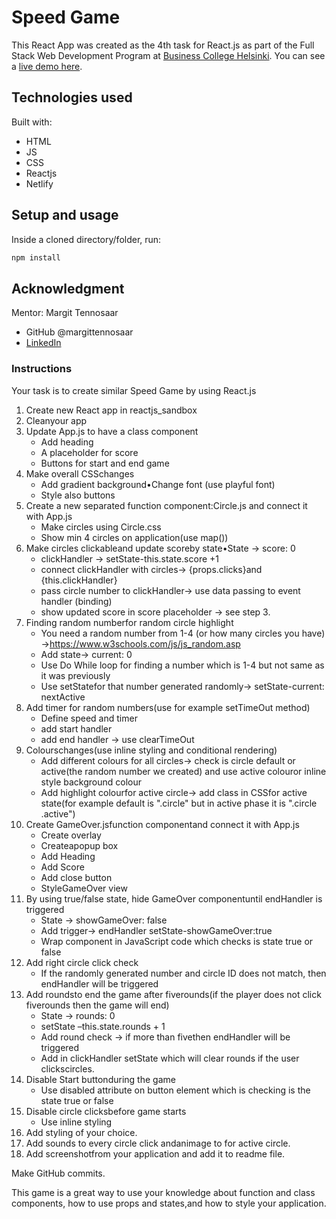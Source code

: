 # Speed Game

This React App was created as the 4th task for React.js as part of the Full Stack Web Development Program at [Business College Helsinki](https://en.bc.fi/qualifications/full-stack-web-developer-program/). You can see a [live demo here](https://laurielim-react-speed-game.netlify.app/).

## Technologies used

Built with:

- HTML
- JS
- CSS
- Reactjs
- Netlify

## Setup and usage

Inside a cloned directory/folder, run:

```bash
npm install
```

## Acknowledgment

Mentor: Margit Tennosaar

- GitHub @margittennosaar
- [LinkedIn](https://www.linkedin.com/in/margittennosaar/)

### Instructions

Your task is to create similar Speed Game by using React.js

1. Create new React app in reactjs_sandbox
2. Cleanyour app
3. Update App.js to have a class component
   - Add heading
   - A placeholder for score
   - Buttons for start and end game
4. Make overall CSSchanges
   - Add gradient background•Change font (use playful font)
   - Style also buttons
5. Create a new separated function component:Circle.js and connect it with App.js
   - Make circles using Circle.css
   - Show min 4 circles on application(use map())
6. Make circles clickableand update scoreby state•State -> score: 0
   - clickHandler -> setState-this.state.score +1
   - connect clickHandler with circles-> {props.clicks}and {this.clickHandler}
   - pass circle number to clickHandler-> use data passing to event handler (binding)
   - show updated score in score placeholder -> see step 3.
7. Finding random numberfor random circle highlight
   - You need a random number from 1-4 (or how many circles you have) ->https://www.w3schools.com/js/js_random.asp
   - Add state-> current: 0
   - Use Do While loop for finding a number which is 1-4 but not same as it was previously
   - Use setStatefor that number generated randomly-> setState-current: nextActive
8. Add timer for random numbers(use for example setTimeOut method)
   - Define speed and timer
   - add start handler
   - add end handler -> use clearTimeOut
9. Colourschanges(use inline styling and conditional rendering)
   - Add different colours for all circles-> check is circle default or active(the random number we created) and use active colouror inline style background colour
   - Add highlight colourfor active circle-> add class in CSSfor active state(for example default is ".circle" but in active phase it is ".circle .active")
10. Create GameOver.jsfunction componentand connect it with App.js
    - Create overlay
    - Createapopup box
    - Add Heading
    - Add Score
    - Add close button
    - StyleGameOver view
11. By using true/false state, hide GameOver componentuntil endHandler is triggered
    - State -> showGameOver: false
    - Add trigger-> endHandler setState-showGameOver:true
    - Wrap component in JavaScript code which checks is state true or false
12. Add right circle click check
    - If the randomly generated number and circle ID does not match, then endHandler will be triggered
13. Add roundsto end the game after fiverounds(if the player does not click fiverounds then the game will end)
    - State -> rounds: 0
    - setState –this.state.rounds + 1
    - Add round check -> if more than fivethen endHandler will be triggered
    - Add in clickHandler setState which will clear rounds if the user clickscircles.
14. Disable Start buttonduring the game
    - Use disabled attribute on button element which is checking is the state true or false
15. Disable circle clicksbefore game starts
    - Use inline styling
16. Add styling of your choice.
17. Add sounds to every circle click andanimage to for active circle.
18. Add screenshotfrom your application and add it to readme file.

Make GitHub commits.

This game is a great way to use your knowledge about function and class components, how to use props and states,and how to style your application.
